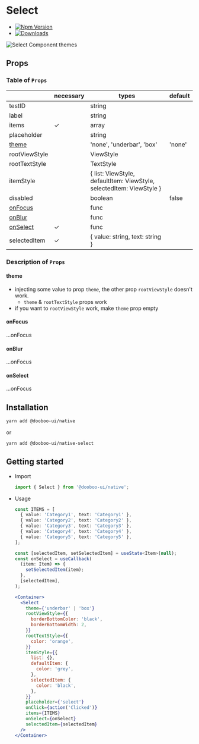 # Select

- [![Npm Version](http://img.shields.io/npm/v/@dooboo-ui/native-select.svg?style=flat-square)](https://npmjs.org/package/@dooboo-ui/native-select)
- [![Downloads](http://img.shields.io/npm/dm/@dooboo-ui/native-select.svg?style=flat-square)](https://npmjs.org/package/@dooboo-ui/native-select)

![Select Component themes](https://user-images.githubusercontent.com/33364619/70374774-fd328c00-1939-11ea-9af4-776c6885bd41.png)

## Props

### Table of `Props`

|                       | necessary | types                                                                | default |
| --------------------- | --------- | -------------------------------------------------------------------- | ------- |
| testID                |           | string                                                               |         |
| label                 |           | string                                                               |         |
| items                 | ✓         | array                                                                |         |
| placeholder           |           | string                                                               |         |
| [theme](#theme)       |           | 'none', 'underbar', 'box'                                            | 'none'  |
| rootViewStyle         |           | ViewStyle                                                            |         |
| rootTextStyle         |           | TextStyle                                                            |         |
| itemStyle             |           | { list: ViewStyle, defaultItem: ViewStyle, selectedItem: ViewStyle } |         |
| disabled              |           | boolean                                                              | false   |
| [onFocus](#onFocus)   |           | func                                                                 |         |
| [onBlur](#onBlur)     |           | func                                                                 |         |
| [onSelect](#onSelect) | ✓         | func                                                                 |         |
| selectedItem          | ✓         | { value: string, text: string }                                      |         |

### Description of `Props`

#### theme

- injecting some value to prop `theme`, the other prop `rootViewStyle` doesn't work.
  - `theme` & `rootTextStyle` props work
- if you want to `rootViewStyle` work, make `theme` prop empty

#### onFocus

...onFocus

#### onBlur

...onFocus

#### onSelect

...onFocus

## Installation

```sh
yarn add @dooboo-ui/native
```

or

```sh
yarn add @dooboo-ui/native-select
```

## Getting started

- Import

  ```javascript
  import { Select } from '@dooboo-ui/native';
  ```

- Usage

  ```typescript
  const ITEMS = [
    { value: 'Category1', text: 'Category1' },
    { value: 'Category2', text: 'Category2' },
    { value: 'Category3', text: 'Category3' },
    { value: 'Category4', text: 'Category4' },
    { value: 'Category5', text: 'Category5' },
  ];

  const [selectedItem, setSelectedItem] = useState<Item>(null);
  const onSelect = useCallback(
    (item: Item) => {
      setSelectedItem(item);
    },
    [selectedItem],
  );
  ```

  ```jsx
  <Container>
    <Select
      theme={'underbar' | 'box'}
      rootViewStyle={{
        borderBottomColor: 'black',
        borderBottomWidth: 2,
      }}
      rootTextStyle={{
        color: 'orange',
      }}
      itemStyle={{
        list: {},
        defaultItem: {
          color: 'grey',
        },
        selectedItem: {
          color: 'black',
        },
      }}
      placeholder={'select'}
      onClick={action('Clicked')}
      items={ITEMS}
      onSelect={onSelect}
      selectedItem={selectedItem}
    />
  </Container>
  ```
